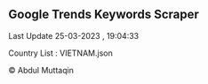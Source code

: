 

## Google Trends Keywords Scraper 
 
Last Update 25-03-2023 , 19:04:33

Country List :
VIETNAM.json



© Abdul Muttaqin 
